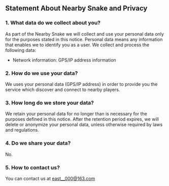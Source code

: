 ## Statement About Nearby Snake and Privacy

### 1. What data do we collect about you?

As part of the Nearby Snake we will collect and use your personal data only for the purposes stated in this notice.  Personal data means any information that enables we to identify you as a user.
We collect and process the following data:
-	Network information: GPS/IP address information

### 2. How do we use your data?

We uses your personal data (GPS/IP address) in order to provide you the service which discover and connect to nearby players.

### 3. How long do we store your data?

We retain your personal data for no longer than is necessary for the purposes defined in this notice. After the retention period expires, we will delete or anonymize your personal data, unless otherwise required by laws and regulations.

### 4. Do we share your data?
No.

### 5. How to contact us?
You can contact us at east__000@163.com
